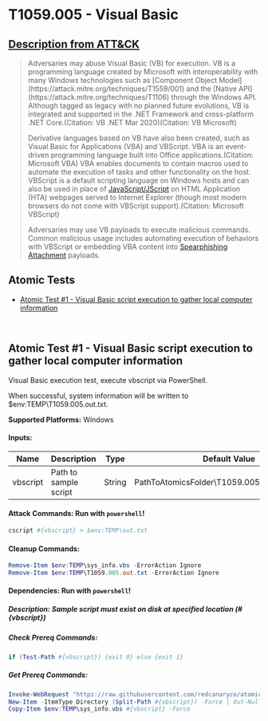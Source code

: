 # T1059.005 - Visual Basic
## [Description from ATT&CK](https://attack.mitre.org/wiki/Technique/T1059.005)
<blockquote>Adversaries may abuse Visual Basic (VB) for execution. VB is a programming language created by Microsoft with interoperability with many Windows technologies such as [Component Object Model](https://attack.mitre.org/techniques/T1559/001) and the [Native API](https://attack.mitre.org/techniques/T1106) through the Windows API. Although tagged as legacy with no planned future evolutions, VB is integrated and supported in the .NET Framework and cross-platform .NET Core.(Citation: VB .NET Mar 2020)(Citation: VB Microsoft)

Derivative languages based on VB have also been created, such as Visual Basic for Applications (VBA) and VBScript. VBA is an event-driven programming language built into Office applications.(Citation: Microsoft VBA)  VBA enables documents to contain macros used to automate the execution of tasks and other functionality on the host. VBScript is a default scripting language on Windows hosts and can also be used in place of [JavaScript/JScript](https://attack.mitre.org/techniques/T1059/007) on HTML Application (HTA) webpages served to Internet Explorer (though most modern browsers do not come with VBScript support).(Citation: Microsoft VBScript)

Adversaries may use VB payloads to execute malicious commands. Common malicious usage includes automating execution of behaviors with VBScript or embedding VBA content into [Spearphishing Attachment](https://attack.mitre.org/techniques/T1566/001) payloads.</blockquote>

## Atomic Tests

- [Atomic Test #1 - Visual Basic script execution to gather local computer information](#atomic-test-1---visual-basic-script-execution-to-gather-local-computer-information)


<br/>

## Atomic Test #1 - Visual Basic script execution to gather local computer information
Visual Basic execution test, execute vbscript via PowerShell.

When successful, system information will be written to $env:TEMP\T1059.005.out.txt.

**Supported Platforms:** Windows




#### Inputs:
| Name | Description | Type | Default Value | 
|------|-------------|------|---------------|
| vbscript | Path to sample script | String | PathToAtomicsFolder&#92;T1059.005&#92;src&#92;sys_info.vbs|


#### Attack Commands: Run with `powershell`! 


```powershell
cscript #{vbscript} > $env:TEMP\out.txt
```

#### Cleanup Commands:
```powershell
Remove-Item $env:TEMP\sys_info.vbs -ErrorAction Ignore
Remove-Item $env:TEMP\T1059.005.out.txt -ErrorAction Ignore
```



#### Dependencies:  Run with `powershell`!
##### Description: Sample script must exist on disk at specified location (#{vbscript})
##### Check Prereq Commands:
```powershell
if (Test-Path #{vbscript}) {exit 0} else {exit 1} 
```
##### Get Prereq Commands:
```powershell
Invoke-WebRequest "https://raw.githubusercontent.com/redcanaryco/atomic-red-team/master/atomics/T1059.005/src/sys_info.vbs" -OutFile "$env:TEMP\sys_info.vbs"
New-Item -ItemType Directory (Split-Path #{vbscript}) -Force | Out-Null
Copy-Item $env:TEMP\sys_info.vbs #{vbscript} -Force
```




<br/>
